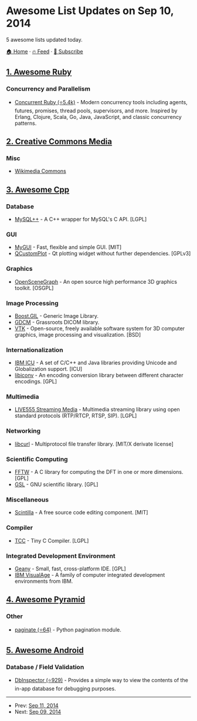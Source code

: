 # Awesome List Updates on Sep 10, 2014

5 awesome lists updated today.

[🏠 Home](/README.md) · [🔥 Feed](https://test.trackawesomelist.com/feed.xml) · [📮 Subscribe](https://trackawesomelist.us17.list-manage.com/subscribe?u=d2f0117aa829c83a63ec63c2f&id=36a103854c)



## [1. Awesome Ruby](/content/markets/awesome-ruby/README.md)

### Concurrency and Parallelism

*   [Concurrent Ruby (⭐5.4k)](https://github.com/ruby-concurrency/concurrent-ruby) - Modern concurrency tools including agents, futures, promises, thread pools, supervisors, and more. Inspired by Erlang, Clojure, Scala, Go, Java, JavaScript, and classic concurrency patterns.

## [2. Creative Commons Media](/content/shime/creative-commons-media/README.md)

### Misc

*   [Wikimedia Commons](http://commons.wikimedia.org/)

## [3. Awesome Cpp](/content/fffaraz/awesome-cpp/README.md)

### Database

*   [MySQL++](http://www.tangentsoft.net/mysql++/) - A C++ wrapper for MySQL's C API. \[LGPL]

### GUI

*   [MyGUI](http://mygui.info/) - Fast, flexible and simple GUI. \[MIT]
*   [QCustomPlot](http://qcustomplot.com/) - Qt plotting widget without further dependencies. \[GPLv3]

### Graphics

*   [OpenSceneGraph](http://www.openscenegraph.org/) - An open source high performance 3D graphics toolkit. \[OSGPL]

### Image Processing

*   [Boost.GIL](http://www.boost.org/doc/libs/1_56_0/libs/gil/doc/index.html) - Generic Image Library.
*   [GDCM](http://gdcm.sourceforge.net/wiki/index.php/Main_Page) - Grassroots DICOM library.
*   [VTK](http://www.vtk.org/) - Open-source, freely available software system for 3D computer graphics, image processing and visualization. \[BSD]

### Internationalization

*   [IBM ICU](http://site.icu-project.org/) - A set of C/C++ and Java libraries providing Unicode and Globalization support. \[ICU]
*   [libiconv](http://www.gnu.org/software/libiconv/) - An encoding conversion library between different character encodings. \[GPL]

### Multimedia

*   [LIVE555 Streaming Media](http://www.live555.com/liveMedia/) - Multimedia streaming library using open standard protocols (RTP/RTCP, RTSP, SIP). \[LGPL]

### Networking

*   [libcurl](http://curl.haxx.se/libcurl/) - Multiprotocol file transfer library. \[MIT/X derivate license]

### Scientific Computing

*   [FFTW](http://www.fftw.org/) - A C library for computing the DFT in one or more dimensions. \[GPL]
*   [GSL](http://www.gnu.org/software/gsl/) - GNU scientific library. \[GPL]

### Miscellaneous

*   [Scintilla](http://scintilla.org/) - A free source code editing component. \[MIT]

### Compiler

*   [TCC](http://bellard.org/tcc/) - Tiny C Compiler. \[LGPL]

### Integrated Development Environment

*   [Geany](http://www.geany.org/) - Small, fast, cross-platform IDE. \[GPL]
*   [IBM VisualAge](http://www-03.ibm.com/software/products/en/visgen) - A family of computer integrated development environments from IBM.

## [4. Awesome Pyramid](/content/uralbash/awesome-pyramid/README.md)

### Other

*   [paginate (⭐64)](https://github.com/Pylons/paginate) - Python pagination module.

## [5. Awesome Android](/content/JStumpp/awesome-android/README.md)

### Database / Field Validation

*   [DbInspector (⭐929)](https://github.com/infinum/android_dbinspector) - Provides a simple way to view the contents of the in-app database for debugging purposes.

---

- Prev: [Sep 11, 2014](/content/2014/09/11/README.md)
- Next: [Sep 09, 2014](/content/2014/09/09/README.md)